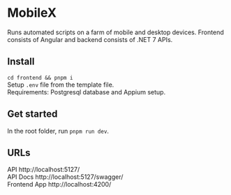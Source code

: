 # MobileX

Runs automated scripts on a farm of mobile and desktop devices. Frontend consists of Angular and backend consists of .NET 7 APIs.

## Install

`cd frontend && pnpm i`  
Setup `.env` file from the template file.  
Requirements: Postgresql database and Appium setup.

## Get started

In the root folder, run `pnpm run dev`.

## URLs

API http://localhost:5127/  
API Docs http://localhost:5127/swagger/  
Frontend App http://localhost:4200/
